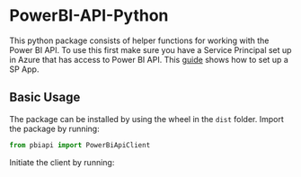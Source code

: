 # PowerBI-API-Python
This python package consists of helper functions for working with the Power BI API. To use this first make sure you have a Service Principal set up in Azure that has access to Power BI API. This [guide](https://cognitedata.atlassian.net/wiki/spaces/FORGE/pages/1003814928/Power+BI+API+Set+Up) shows how to set up a SP App.

## Basic Usage
The package can be installed by using the wheel in the `dist` folder. Import the package by running:

```python
from pbiapi import PowerBiApiClient
```

Initiate the client by running: 

